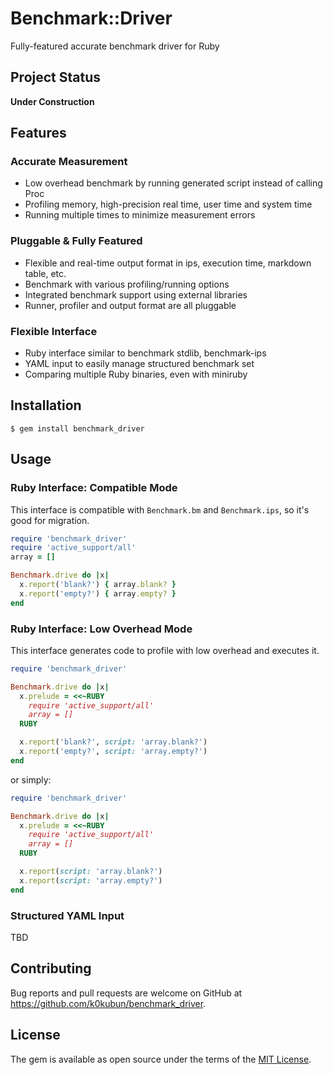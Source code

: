 # Benchmark::Driver

Fully-featured accurate benchmark driver for Ruby

## Project Status

**Under Construction**

## Features
### Accurate Measurement

- Low overhead benchmark by running generated script instead of calling Proc
- Profiling memory, high-precision real time, user time and system time
- Running multiple times to minimize measurement errors

### Pluggable & Fully Featured

- Flexible and real-time output format in ips, execution time, markdown table, etc.
- Benchmark with various profiling/running options
- Integrated benchmark support using external libraries
- Runner, profiler and output format are all pluggable

### Flexible Interface

- Ruby interface similar to benchmark stdlib, benchmark-ips
- YAML input to easily manage structured benchmark set
- Comparing multiple Ruby binaries, even with miniruby

## Installation

```
$ gem install benchmark_driver
```

## Usage

### Ruby Interface: Compatible Mode

This interface is compatible with `Benchmark.bm` and `Benchmark.ips`, so it's good for migration.

```rb
require 'benchmark_driver'
require 'active_support/all'
array = []

Benchmark.drive do |x|
  x.report('blank?') { array.blank? }
  x.report('empty?') { array.empty? }
end
```

### Ruby Interface: Low Overhead Mode

This interface generates code to profile with low overhead and executes it.

```rb
require 'benchmark_driver'

Benchmark.drive do |x|
  x.prelude = <<~RUBY
    require 'active_support/all'
    array = []
  RUBY

  x.report('blank?', script: 'array.blank?')
  x.report('empty?', script: 'array.empty?')
end
```

or simply:

```rb
require 'benchmark_driver'

Benchmark.drive do |x|
  x.prelude = <<~RUBY
    require 'active_support/all'
    array = []
  RUBY

  x.report(script: 'array.blank?')
  x.report(script: 'array.empty?')
end
```

### Structured YAML Input

TBD

## Contributing

Bug reports and pull requests are welcome on GitHub at https://github.com/k0kubun/benchmark_driver.

## License

The gem is available as open source under the terms of the [MIT License](https://opensource.org/licenses/MIT).
